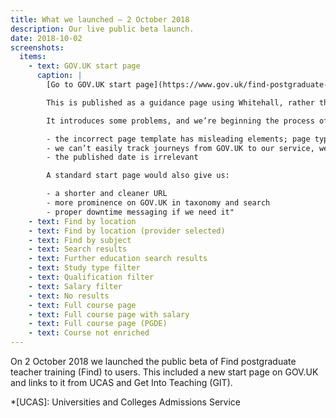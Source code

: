 ```yaml
---
title: What we launched – 2 October 2018
description: Our live public beta launch.
date: 2018-10-02
screenshots:
  items:
    - text: GOV.UK start page
      caption: |
        [Go to GOV.UK start page](https://www.gov.uk/find-postgraduate-teacher-training-courses)

        This is published as a guidance page using Whitehall, rather than a standard service page such as [Check your state pension age](https://www.gov.uk/state-pension-age). This was because the service wasn’t ‘mainstream’, while it also gave DfE greater control over the content.

        It introduces some problems, and we’re beginning the process of [switching to a standard start page](https://trello.com/c/QDFcFsSd/425-apply-for-a-mainstream-govuk-start-page). Namely:

        - the incorrect page template has misleading elements; page type, breadcrumbs, irrelevant related links, prominence on ‘Applies to England’ rather than ‘Start now’
        - we can’t easily track journeys from GOV.UK to our service, we have no visbility of referrers to the start page
        - the published date is irrelevant

        A standard start page would also give us:

        - a shorter and cleaner URL
        - more prominence on GOV.UK in taxonomy and search
        - proper downtime messaging if we need it"
    - text: Find by location
    - text: Find by location (provider selected)
    - text: Find by subject
    - text: Search results
    - text: Further education search results
    - text: Study type filter
    - text: Qualification filter
    - text: Salary filter
    - text: No results
    - text: Full course page
    - text: Full course page with salary
    - text: Full course page (PGDE)
    - text: Course not enriched
---
```


On 2 October 2018 we launched the public beta of Find postgraduate teacher training (Find) to users. This included a new start page on GOV.UK and links to it from UCAS and Get Into Teaching (GIT).

*[UCAS]: Universities and Colleges Admissions Service
